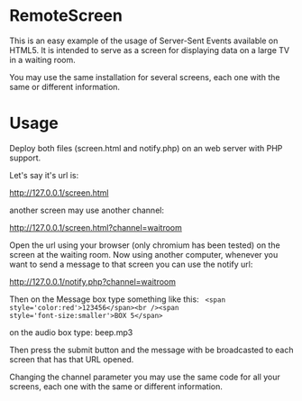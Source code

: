 RemoteScreen
============

This is an easy example of the usage of Server-Sent Events available on HTML5. It is intended to serve as a screen for displaying data on a large TV in a waiting room.

You may use the same installation for several screens, each one with the same or different information.

Usage
=====

Deploy both files (screen.html and notify.php) on an web server with PHP support.

Let's say it's url is:

http://127.0.0.1/screen.html

another screen may use another channel:

http://127.0.0.1/screen.html?channel=waitroom


Open the url using your browser (only chromium has been tested) on the screen at the waiting room.
Now using another computer, whenever you want to send a message to that screen you can use the notify url:

http://127.0.0.1/notify.php?channel=waitroom


Then on the Message box type something like this:
<code>
&lt;span style='color:red'&gt;123456&lt;/span&gt;&lt;br /&gt;&lt;span style='font-size:smaller'&gt;BOX 5&lt;/span&gt;
</code>

on the audio box type:
beep.mp3

Then press the submit button and the message with be broadcasted to each screen that has that URL opened.

Changing the channel parameter you may use the same code for all your screens, each one with the same or different information.

